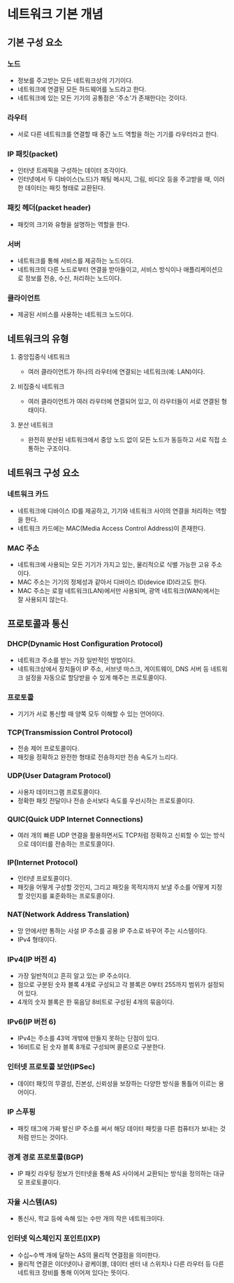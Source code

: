 # 네트워크 기본 개념

## 기본 구성 요소

### 노드
- 정보를 주고받는 모든 네트워크상의 기기이다.
- 네트워크에 연결된 모든 하드웨어를 노드라고 한다.
- 네트워크에 있는 모든 기기의 공통점은 '주소'가 존재한다는 것이다.

### 라우터
- 서로 다른 네트워크를 연결할 때 중간 노드 역할을 하는 기기를 라우터라고 한다.

### IP 패킷(packet)
- 인터넷 트래픽을 구성하는 데이터 조각이다.
- 인터넷에서 두 디바이스(노드)가 채팅 메시지, 그림, 비디오 등을 주고받을 때, 이러한 데이터는 패킷 형태로 교환된다.

### 패킷 헤더(packet header)
- 패킷의 크기와 유형을 설명하는 역할을 한다.

### 서버
- 네트워크를 통해 서비스를 제공하는 노드이다.
- 네트워크의 다른 노드로부터 연결을 받아들이고, 서비스 방식이나 애플리케이션으로 정보를 전송, 수신, 처리하는 노드이다.

### 클라이언트
- 제공된 서비스를 사용하는 네트워크 노드이다.

## 네트워크의 유형

1. 중앙집중식 네트워크
   - 여러 클라이언트가 하나의 라우터에 연결되는 네트워크(예: LAN)이다.

2. 비집중식 네트워크
   - 여러 클라이언트가 여러 라우터에 연결되어 있고, 이 라우터들이 서로 연결된 형태이다.

3. 분산 네트워크
   - 완전히 분산된 네트워크에서 중앙 노드 없이 모든 노드가 동등하고 서로 직접 소통하는 구조이다.

## 네트워크 구성 요소

### 네트워크 카드
- 네트워크에 디바이스 ID를 제공하고, 기기와 네트워크 사이의 연결을 처리하는 역할을 한다.
- 네트워크 카드에는 MAC(Media Access Control Address)이 존재한다.

### MAC 주소
- 네트워크에 사용되는 모든 기기가 가지고 있는, 물리적으로 식별 가능한 고유 주소이다.
- MAC 주소는 기기의 정체성과 같아서 디바이스 ID(device ID)라고도 한다.
- MAC 주소는 로컬 네트워크(LAN)에서만 사용되며, 광역 네트워크(WAN)에서는 잘 사용되지 않는다.

## 프로토콜과 통신

### DHCP(Dynamic Host Configuration Protocol)
- 네트워크 주소를 받는 가장 일반적인 방법이다.
- 네트워크상에서 장치들이 IP 주소, 서브넷 마스크, 게이트웨이, DNS 서버 등 네트워크 설정을 자동으로 할당받을 수 있게 해주는 프로토콜이다.

### 프로토콜
- 기기가 서로 통신할 때 양쪽 모두 이해할 수 있는 언어이다.

### TCP(Transmission Control Protocol)
- 전송 제어 프로토콜이다.
- 패킷을 정확하고 완전한 형태로 전송하지만 전송 속도가 느리다.

### UDP(User Datagram Protocol)
- 사용자 데이터그램 프로토콜이다.
- 정확한 패킷 전달이나 전송 순서보다 속도를 우선시하는 프로토콜이다.

### QUIC(Quick UDP Internet Connections)
- 여러 개의 빠른 UDP 연결을 활용하면서도 TCP처럼 정확하고 신뢰할 수 있는 방식으로 데이터를 전송하는 프로토콜이다.

### IP(Internet Protocol)
- 인터넷 프로토콜이다.
- 패킷을 어떻게 구성할 것인지, 그리고 패킷을 목적지까지 보낼 주소를 어떻게 지정할 것인지를 표준화하는 프로토콜이다.

### NAT(Network Address Translation)
- 망 안에서만 통하는 사설 IP 주소를 공용 IP 주소로 바꾸어 주는 시스템이다.
- IPv4 형태이다.

### IPv4(IP 버전 4)
- 가장 일반적이고 흔히 알고 있는 IP 주소이다.
- 점으로 구분된 숫자 블록 4개로 구성되고 각 블록은 0부터 255까지 범위가 설정되어 있다.
- 4개의 숫자 블록은 한 묶음당 8비트로 구성된 4개의 묶음이다.

### IPv6(IP 버전 6)
- IPv4는 주소를 43억 개밖에 만들지 못하는 단점이 있다.
- 16비트로 된 숫자 블록 8개로 구성되며 콜론으로 구분한다.

### 인터넷 프로토콜 보안(IPSec)
- 데이터 패킷의 무결성, 진본성, 신뢰성을 보장하는 다양한 방식을 통틀어 이르는 용어이다.

### IP 스푸핑
- 패킷 태그에 가짜 발신 IP 주소를 써서 해당 데이터 패킷을 다른 컴퓨터가 보내는 것처럼 만드는 것이다.

### 경계 경로 프로토콜(BGP)
- IP 패킷 라우팅 정보가 인터넷을 통해 AS 사이에서 교환되는 방식을 정의하는 대규모 프로토콜이다.

### 자율 시스템(AS)
- 통신사, 학교 등에 속해 있는 수만 개의 작은 네트워크이다.

### 인터넷 익스체인지 포인트(IXP)
- 수십~수백 개에 달하는 AS의 물리적 연결점을 의미한다.
- 물리적 연결은 이더넷이나 광케이블, 데이터 센터 내 스위치나 다른 라우터 등 다른 네트워크 장비를 통해 이어져 있다는 뜻이다.